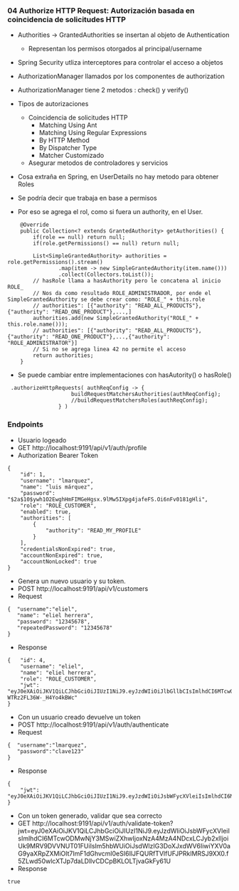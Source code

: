 ### 04 Authorize HTTP Request: Autorización basada en coincidencia de solicitudes HTTP
- Authorities -> GrantedAuthorities  se insertan al objeto de Authentication
  - Representan los permisos otorgados al principal/username
- Spring Security utliza interceptores para controlar el acceso a objetos
- AuthorizationManager llamados por los componentes de authorization
- AuthorizationManager tiene 2 metodos : check() y verify()
- Tipos de autorizaciones
  - Coincidencia de solicitudes HTTP
    - Matching Using Ant
    - Matching Using Regular Expressions
    - By HTTP Method
    - By Dispatcher Type
    - Matcher Customizado
  - Asegurar metodos de controladores y servicios


- Cosa extraña en Spring, en UserDetails no hay metodo para obtener Roles
- Se podría decir que trabaja en base a permisos
- Por eso se agrega el rol, como si fuera un authority, en el User.

```
    @Override
    public Collection<? extends GrantedAuthority> getAuthorities() {
        if(role == null) return null;
        if(role.getPermissions() == null) return null;

        List<SimpleGrantedAuthority> authorities = role.getPermissions().stream()
                .map(item -> new SimpleGrantedAuthority(item.name()))
                .collect(Collectors.toList());
        // hasRole llama a hasAuthority pero le concatena al inicio ROLE_
        // Nos da como resultado ROLE_ADMINISTRADOR, por ende el SimpleGrantedAuthority se debe crear como: "ROLE_" + this.role
        // authorities": [{"authority": "READ_ALL_PRODUCTS"},{"authority": "READ_ONE_PRODUCT"},...,]
        authorities.add(new SimpleGrantedAuthority("ROLE_" + this.role.name()));
        // authorities": [{"authority": "READ_ALL_PRODUCTS"},{"authority": "READ_ONE_PRODUCT"},...,{"authority": "ROLE_ADMINISTRATOR"}]
        // Si no se agrega linea 42 no permite el acceso
        return authorities;
    }
```
- Se puede cambiar entre implementaciones con hasAutority() o hasRole()
```
 .authorizeHttpRequests( authReqConfig -> {
                    buildRequestMatchersAuthorities(authReqConfig);
                    //buildRequestMatchersRoles(authReqConfig);
                } )
```


### Endpoints
- Usuario logeado
- GET http://localhost:9191/api/v1/auth/profile
- Authorization Bearer Token
```
{
    "id": 1,
    "username": "lmarquez",
    "name": "luis márquez",
    "password": "$2a$10$ywh1O2EwghHmFIMGeHgsx.9lMw5IXpg4jafeFS.Oi6nFv0181gHli",
    "role": "ROLE_CUSTOMER",
    "enabled": true,
    "authorities": [
        {
            "authority": "READ_MY_PROFILE"
        }
    ],
    "credentialsNonExpired": true,
    "accountNonExpired": true,
    "accountNonLocked": true
}
```

- Genera un nuevo usuario y su token.
- POST http://localhost:9191/api/v1/customers
- Request 
```
{  "username":"eliel",
   "name": "eliel herrera",
   "password": "12345678",
   "repeatedPassword": "12345678"
}
```
- Response
```
{   "id": 4,
    "username": "eliel",
    "name": "eliel herrera",
    "role": "ROLE_CUSTOMER",
    "jwt": "eyJ0eXAiOiJKV1QiLCJhbGciOiJIUzI1NiJ9.eyJzdWIiOiJlbGllbCIsImlhdCI6MTcwODMwMjk2NSwiZXhwIjoxNzA4MzA0NzY1LCJyb2xlIjoiUk9MRV9DVVNUT01FUiIsIm5hbWUiOiJlbGllbCBoZXJyZXJhIiwiYXV0aG9yaXRpZXMiOlt7ImF1dGhvcml0eSI6IlJFQURfTVlfUFJPRklMRSJ9XX0.GU2D3FxYBfGQ6R6jHpZLO-WTRz2FL36W-_H4Yo4kBWc"
}
```

- Con un usuario creado devuelve un token
- POST http://localhost:9191/api/v1/auth/authenticate
- Request
```
{  "username":"lmarquez",
   "password":"clave123" 
}
```
- Response
```
{
    "jwt": "eyJ0eXAiOiJKV1QiLCJhbGciOiJIUzI1NiJ9.eyJzdWIiOiJsbWFycXVleiIsImlhdCI6MTcwODMwNjUwOSwiZXhwIjoxNzA4MzA4MzA5LCJyb2xlIjoiUk9MRV9DVVNUT01FUiIsIm5hbWUiOiJsdWlzIG3DoXJxdWV6IiwiYXV0aG9yaXRpZXMiOlt7ImF1dGhvcml0eSI6IlJFQURfTVlfUFJPRklMRSJ9XX0.1sNtQe5mpHkQWcKlll9IRVnsCFgkhJi66jYF4P7kFDY"
}
```

- Con un token generado, validar que sea correcto
- GET http://localhost:9191/api/v1/auth/validate-token?jwt=eyJ0eXAiOiJKV1QiLCJhbGciOiJIUzI1NiJ9.eyJzdWIiOiJsbWFycXVleiIsImlhdCI6MTcwODMwNjY3MSwiZXhwIjoxNzA4MzA4NDcxLCJyb2xlIjoiUk9MRV9DVVNUT01FUiIsIm5hbWUiOiJsdWlzIG3DoXJxdWV6IiwiYXV0aG9yaXRpZXMiOlt7ImF1dGhvcml0eSI6IlJFQURfTVlfUFJPRklMRSJ9XX0.f5ZLwd50wlcXTJp7daLDllvCDCpBKLOLTjvaGkFy61U
- Response
```
true
```